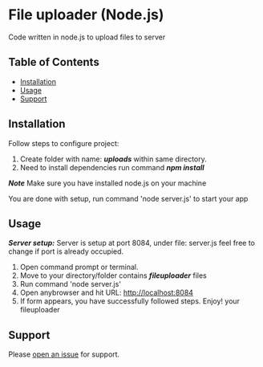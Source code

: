 # File uploader (Node.js)

Code written in node.js to upload files to server

## Table of Contents

- [Installation](#installation)
- [Usage](#usage)
- [Support](#support)

## Installation
Follow steps to configure project:
1. Create folder with name: ***uploads*** within same directory.
2. Need to install dependencies run command ***npm install***

***Note*** 	Make sure you have installed node.js on your machine

You are done with setup, run command 'node server.js' to start your app

## Usage

***Server setup:*** Server is setup at port 8084, under file: server.js feel free to change if port is already occupied.
1. Open command prompt or terminal.
2. Move to your directory/folder contains ***fileuploader*** files
3. Run command 'node server.js'
4. Open anybrowser and hit URL: [http://localhost:8084](http://localhost:8084)
5. If form appears, you have successfully followed steps. Enjoy! your fileuploader

## Support

Please [open an issue](https://github.com/waqas385/fileuploader/issues/new) for support.


